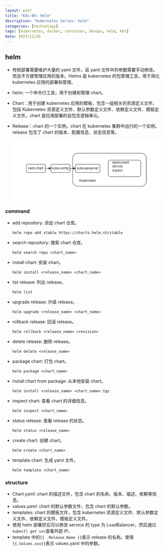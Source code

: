```yaml
---
layout: post
title: "K8s-09: Helm"
description: "Kubernetes Series: helm"
categories: [technology]
tags: [kubernetes, docker, container, devops, helm, k8s]
date: 2023/11/26
---
```


## helm

- 传统部署需要维护大量的 yaml 文件，且 yaml 文件中的参数需要手动修改。而且不方便管理应用的版本。Helms 是 kubernetes 的包管理工具，用于简化 kubernetes 应用的部署和管理。

- helm: 一个命令行工具，用于创建和管理 chart。

- Chart：用于创建 kubernetes 应用的模板，包含一组相关的资源定义文件。包括 Kubernetes 资源定义文件、默认参数定义文件、依赖定义文件、模板定义文件。chart 是应用部署的自包含逻辑单元。

- Release：chart 的一个实例，chart 在 kubernetes 集群中运行的一个实例。release 包含了 chart 的版本、配置信息、状态信息等。

  ![helm](https://raw.githubusercontent.com/ElmTran/ImgStg/main/img/helm.webp)

### command

- add repository: 添加 chart 仓库。

  ```
  helm repo add stable https://charts.helm.sh/stable
  ```

- search repository: 搜索 chart 仓库。

  ```
  helm search repo <chart_name>
  ```

- install chart: 安装 chart。

  ```
  helm install <release_name> <chart_name>
  ```

- list release: 列出 release。

  ```
  helm list
  ```

- upgrade release: 升级 release。

  ```
  helm upgrade <release_name> <chart_name>
  ```

- rollback release: 回滚 release。

  ```
  helm rollback <release_name> <revision>
  ```

- delete release: 删除 release。

  ```
  helm delete <release_name>
  ```

- package chart: 打包 chart。

  ```
  helm package <chart_name>
  ```

- install chart from package: 从本地安装 chart。

  ```
  helm install <release_name> <chart_name>.tgz
  ```

- inspect chart: 查看 chart 的详细信息。

  ```
  helm inspect <chart_name>
  ```

- status release: 查看 release 的状态。

  ```
  helm status <release_name>
  ```

- create chart: 创建 chart。

  ```
  helm create <chart_name>
  ```

- template chart: 生成 yaml 文件。

  ```
  helm template <chart_name>
  ```

### structure

- Chart.yaml: chart 的描述文件，包含 chart 的名称、版本、描述、依赖等信息。
- values.yaml: chart 的默认参数文件，包含 chart 的默认参数。
- templates: chart 的模板文件，包含 kubernetes 资源定义文件、默认参数定义文件、依赖定义文件、模板定义文件。
- 使用 helm 部署好后可以修改 service 的 type 为 LoadBalancer，然后通过`kubectl get svc`查看外部 IP。
- template 中的`{{ .Release.Name }}`表示 release 的名称。使用`{{.Values.xxx}}`表示 values.yaml 中的参数。
